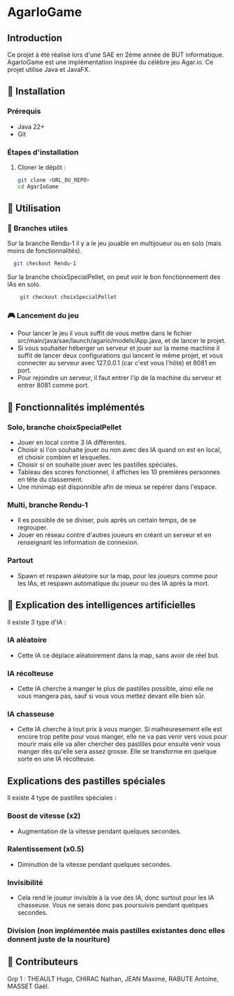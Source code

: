 # AgarIoGame

## Introduction
Ce projet à été réalisé lors d'une SAE en 2ème année de BUT informatique.
AgarIoGame est une implémentation inspirée du célèbre jeu Agar.io. Ce projet utilise Java et JavaFX.

## 📝 Installation
### Prérequis
- Java 22+
- Git

### Étapes d'installation
1. Cloner le dépôt :
   ```sh
   git clone <URL_DU_REPO>
   cd AgarIoGame
   ```

## 🚀 Utilisation
### 👀 Branches utiles
Sur la branche Rendu-1 il y a le jeu jouable en multijoueur ou en solo (mais moins de fonctionnalités).
  ```sh
    git checkout Rendu-1
  ```
Sur la branche choixSpecialPellet, on peut voir le bon fonctionnement des IAs en solo.
```sh
    git checkout choixSpecialPellet
  ```

### 🎮 Lancement du jeu
- Pour lancer le jeu il vous suffit de vous mettre dans le fichier src/main/java/sae/launch/agario/models/App.java, et de lancer le projet.
- Si vous souhaiter héberger un serveur et jouer sur la meme machine il suffit de lancer deux configurations qui lancent le même projet, et vous connecter
   au serveur avec 127.0.0.1 (car c'est vous l'hôte) et 8081 en port.
- Pour rejoindre un serveur, il faut entrer l'ip de la machine du serveur et entrer 8081 comme port.


## 🌟 Fonctionnalités implémentés
### Solo, branche choixSpecialPellet
- Jouer en local contre 3 IA différentes.
- Choisir si l'on souhaite jouer ou non avec des IA quand on est en local, et choisir combien et lesquelles.
- Choisir si on souhaite jouer avec les pastilles spéciales.
- Tableau des scores fonctionnel, il affiches les 10 premières personnes en tête du classement.
- Une minimap est disponnible afin de mieux se repérer dans l'espace.
### Multi, branche Rendu-1
- Il es possible de se diviser, puis après un certain temps, de se regrouper.
- Jouer en réseau contre d'autres joueurs en créant un serveur et en renseignant les information de connexion.
### Partout
- Spawn et respawn aléatoire sur la map, pour les joueurs comme pour les IAs, et respawn automatique du joueur ou des IA après la mort.

## 🤖 Explication des intelligences artificielles
Il existe 3 type d'IA :
### IA aléatoire
-    Cette IA ce déplace aléatoirement dans la map, sans avoir de réel but.
### IA récolteuse
-    Cette IA cherche à manger le plus de pastilles possible, ainsi elle ne vous mangera pas, sauf si vous vous mettez devant elle bien sûr.
### IA chasseuse
-    Cette IA cherche à tout prix à vous manger. Si malheuresement elle est encore trop petite pour vous manger, elle ne va pas venir vers vous pour mourir mais
  elle va aller chercher des pastilles pour ensuite venir vous manger dès qu'elle sera assez grosse. Elle se transforme en quelque sorte en une IA récolteuse.

## Explications des pastilles spéciales
Il existe 4 type de pastilles spéciales :
### Boost de vitesse (x2)
-    Augmentation de la vitesse pendant quelques secondes.
### Ralentissement (x0.5)
-    Diminution de la vitesse pendant quelques secondes.
### Invisibilité
-    Cela rend le joueur invisible à la vue des IA, donc surtout pour les IA chasseuse. Vous ne serais donc pas poursuivis pendant quelques secondes.
### Division (non implémentée mais pastilles existantes donc elles donnent juste de la nouriture)

## 👥 Contributeurs
Grp 1 : 
THEAULT Hugo, CHIRAC Nathan, JEAN Maxime, RABUTE Antoine, MASSET Gaël.

